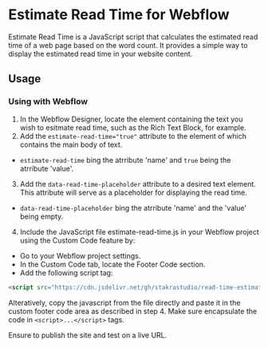 # Estimate Read Time for Webflow

Estimate Read Time is a JavaScript script that calculates the estimated read time of a web page based on the word count. It provides a simple way to display the estimated read time in your website content.

## Usage

### Using with Webflow

1. In the Webflow Designer, locate the element containing the text you wish to esitmate read time, such as the Rich Text Block, for example.
2. Add the `estimate-read-time="true"` attribute to the element of which contains the main body of text.
* `estimate-read-time` bing the atrribute 'name' and `true` being the atrribute 'value'.
3. Add the `data-read-time-placeholder` attribute to a desired text element. This attribute will serve as a placeholder for displaying the read time.
* `data-read-time-placeholder` bing the atrribute 'name' and the 'value' being empty.
4. Include the JavaScript file estimate-read-time.js in your Webflow project using the Custom Code feature by:
* Go to your Webflow project settings.
* In the Custom Code tab, locate the Footer Code section.
* Add the following script tag:
```html
<script src="https://cdn.jsdelivr.net/gh/stakrastudio/read-time-estimator@master/read-time-estimator.js"></script>
```
Alteratively, copy the javascript from the file directly and paste it in the custom footer code area as described in step 4. Make sure encapsulate the code in ```<script>...</script>``` tags.

Ensure to publish the site and test on a live URL.
